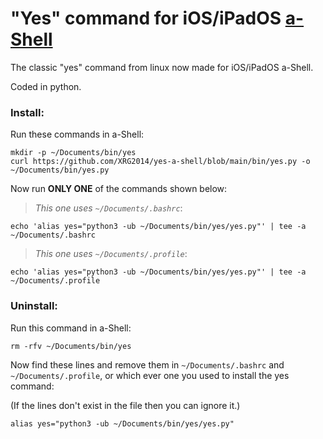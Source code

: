 # "Yes" command for iOS/iPadOS [a-Shell](https://holzschu.github.io/a-Shell_iOS)
The classic "yes" command from linux now made for iOS/iPadOS a-Shell.

Coded in python.

### Install:

Run these commands in a-Shell:

```
mkdir -p ~/Documents/bin/yes
curl https://github.com/XRG2014/yes-a-shell/blob/main/bin/yes.py -o ~/Documents/bin/yes.py
```

Now run **ONLY ONE** of the commands shown below:

> _This one uses ```~/Documents/.bashrc```_:

```
echo 'alias yes="python3 -ub ~/Documents/bin/yes/yes.py"' | tee -a ~/Documents/.bashrc
```

> _This one uses ```~/Documents/.profile```_:

```
echo 'alias yes="python3 -ub ~/Documents/bin/yes/yes.py"' | tee -a ~/Documents/.profile
```

### Uninstall:

Run this command in a-Shell:

```
rm -rfv ~/Documents/bin/yes
```

Now find these lines and remove them in ```~/Documents/.bashrc``` and ```~/Documents/.profile```, or which ever one you used to install the yes command:

(If the lines don't exist in the file then you can ignore it.)

```
alias yes="python3 -ub ~/Documents/bin/yes/yes.py"
```
